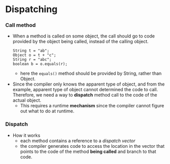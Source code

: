 Dispatching
===========

### Call method
- When a method is called on some object, the call should go to code provided by the object being called, instead of the calling object.
	```
	String t = "ab";
	Object o = t + "c";
	String r = "abc";
	boolean b = o.equals(r);
	```
	- here the `equals()` method should be provided by String, rather than Object.
- Since the compiler only knows the apparent type of object, and from the example, apparent type of object cannot determined the code to call. Therefore, we need a way to **dispatch** method call to the code of the actual object.
	- This requires a runtime **mechanism** since the compiler cannot figure out what to do at runtime.

### Dispatch 
- How it works
	- each method contains a reference to a *dispatch vector*
	- the compiler generates code to access the location in the vector that points to the code of the method **being called** and branch to that code. 